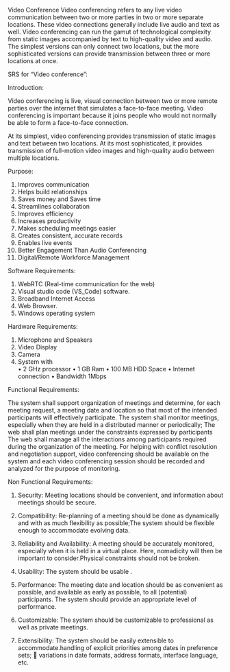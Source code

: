Video Conference 
  Video conferencing refers to any live video communication between two or more parties in two or more separate locations. These video connections generally include live audio and text as well. Video conferencing can run the gamut of technological complexity from static images accompanied by text to high-quality video and audio. The simplest versions can only connect two locations, but the more sophisticated versions can provide transmission between three or more locations at once.


SRS for “Video conference”:

Introduction:

  Video conferencing is live, visual connection between two or more remote parties over the internet that simulates a face-to-face meeting. Video conferencing is important because it joins people who would not normally be able to form a face-to-face connection.

At its simplest, video conferencing provides transmission of static images and text between two locations. At its most sophisticated, it provides transmission of full-motion video images and high-quality audio between multiple locations.

Purpose:

  01. Improves communication 
  02. Helps build relationships  
  03. Saves money and Saves time 
  04. Streamlines collaboration
  05. Improves efficiency 
  06. Increases productivity 
  07. Makes scheduling meetings easier 
  08. Creates consistent, accurate records 
  09. Enables live events 
  10. Better Engagement Than Audio Conferencing
  11. Digital/Remote Workforce Management
      

Software Requirements:

  01. WebRTC (Real-time communication for the web) 
  02. Visual studio code (VS_Code) software.
  03. Broadband Internet Access
  04. Web Browser.
  05. Windows operating system  

Hardware Requirements:

  01. Microphone and Speakers
  02. Video Display
  03. Camera
  04. System with        
                 • 2 GHz processor 
                 • 1 GB Ram 
                 • 100 MB HDD Space 
                 • Internet connection 
                 • Bandwidth 1Mbps

Functional Requirements:

  The system shall support organization of meetings and determine, for each meeting request, a meeting date and location so that most of the intended participants will effectively participate.
The system shall monitor meetings, especially when they are held in a distributed manner or periodically; 
The web shall plan meetings under the constraints expressed by participants 
The web shall manage all the interactions among participants required during the organization of the meeting.
For helping with conflict resolution and negotiation support, video conferencing should be available on the system and each video conferencing session should be recorded and analyzed for the purpose of monitoring. 


Non Functional Requirements:

01. Security: Meeting locations should be convenient, and information about meetings should be secure.

02. Compatibility: Re-planning of a meeting should be done as dynamically and with as much flexibility as possible;The system should be flexible enough to accommodate evolving data.

03. Reliability and Availability: A meeting should be accurately monitored, especially when it is held in a virtual place. Here, nomadicity will then be important to consider.Physical constraints should not be broken.

04. Usability:  The system should be usable .

05. Performance: The meeting date and location should be as convenient as possible, and available as early as possible, to all (potential) participants. The system should provide an appropriate level of performance.

06. Customizable: The system should be customizable to professional as well as private meetings.

07. Extensibility: The system should be easily extensible to accommodate.handling of explicit priorities among dates in preference sets;  variations in date formats, address formats, interface language, etc. 
